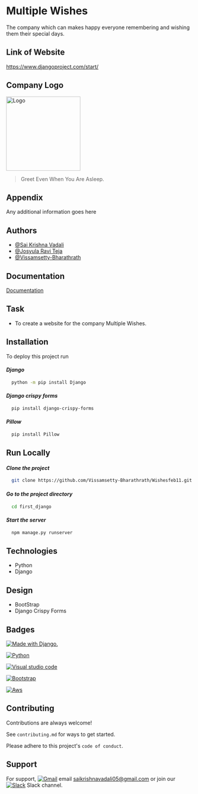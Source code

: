 
# Multiple Wishes

The company which can makes happy everyone remembering and wishing them their special days.


##  Link of Website

https://www.djangoproject.com/start/
## Company Logo

<img src="https://github.com/Vissamsetty-Bharathrath/Wishesfeb11/blob/master/multiple_images.jpg" alt="Logo" width="200"/>

> Greet Even When You Are Asleep.
## Appendix

Any additional information goes here


## Authors

- [@Sai Krishna Vadali](https://github.com/saikrishnavadali05)
- [@Josyula Ravi Teja](https://github.com/ravitejasssihl)
- [@Vissamsetty-Bharathrath](https://github.com/Vissamsetty-Bharathrath)

## Documentation

[Documentation](https://docs.djangoproject.com/en/4.0/)


## Task
+ To create a website for the company Multiple Wishes. 

## Installation

To deploy this project run

#### *Django* 
```bash
  python -m pip install Django
```
#### *Django crispy forms* 
```bash
  pip install django-crispy-forms
```
#### *Pillow* 
```bash
  pip install Pillow
```


## Run Locally

#### *Clone the project*

```bash
  git clone https://github.com/Vissamsetty-Bharathrath/Wishesfeb11.git
```

#### *Go to the project directory*

```bash
  cd first_django
```

#### *Start the server*

```bash
  npm manage.py runserver
```


## Technologies
- Python
- Django


## Design
- BootStrap
- Django Crispy Forms

## Badges
<a href="http://www.djangoproject.com/"><img src="https://img.shields.io/badge/Django-092E20?style=for-the-badge&logo=django&logoColor=green" border="0" alt="Made with Django." title="Made with Django." /></a>

<a href="http://www.djangoproject.com/"><img src="https://img.shields.io/badge/Python-FFD43B?style=for-the-badge&logo=python&logoColor=blue" border="0" alt="Python" title="Python" /></a>

<a href="https://code.visualstudio.com/"><img src="https://img.shields.io/badge/Visual_Studio_Code-0078D4?style=for-the-badge&logo=visual%20studio%20code&logoColor=white" border="0" alt="Visual studio code" title="" /></a>

<a href="https://getbootstrap.com/"><img src="https://img.shields.io/badge/Bootstrap-563D7C?style=for-the-badge&logo=bootstrap&logoColor=white" border="0" alt="Bootstrap" title="Bootstrap" /></a>

<a href="https://docs.aws.amazon.com/index.html?nc2=h_ql_doc_do"><img src="https://img.shields.io/badge/Amazon_AWS-FF9900?style=for-the-badge&logo=amazonaws&logoColor=white" border="0" alt="Aws" title="Aws" /></a>


  	
## Contributing

Contributions are always welcome!

See `contributing.md` for ways to get started.

Please adhere to this project's `code of conduct`.


## Support

For support, <a href="https://slack.com/intl/en-in/get-started#/createnew"><img src="https://img.shields.io/badge/Gmail-D14836?style=for-the-badge&logo=gmail&logoColor=white" border="0" alt="Gmail" title="Gmail" /></a> email   saikrishnavadali05@gmail.com or join our <a href="https://slack.com/intl/en-in/get-started#/createnew"><img src="https://img.shields.io/badge/Slack-4A154B?style=for-the-badge&logo=slack&logoColor=white" border="0" alt="Slack" title="Slack" /></a> Slack channel.

